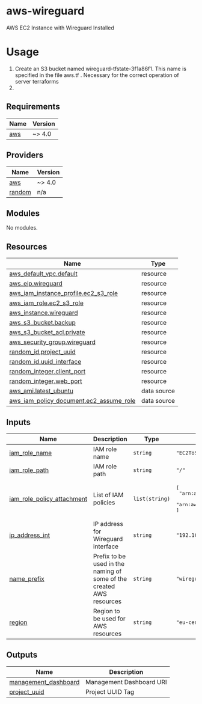 # aws-wireguard
AWS EC2 Instance with Wireguard Installed

# Usage
1. Create an S3 bucket named wireguard-tfstate-3f1a86f1. This name is specified in the file aws.tf . Necessary for the correct operation of server terraforms
2. 
<!-- BEGIN_TF_DOCS -->
## Requirements

| Name | Version |
|------|---------|
| <a name="requirement_aws"></a> [aws](#requirement\_aws) | ~> 4.0 |

## Providers

| Name | Version |
|------|---------|
| <a name="provider_aws"></a> [aws](#provider\_aws) | ~> 4.0 |
| <a name="provider_random"></a> [random](#provider\_random) | n/a |

## Modules

No modules.

## Resources

| Name | Type |
|------|------|
| [aws_default_vpc.default](https://registry.terraform.io/providers/hashicorp/aws/latest/docs/resources/default_vpc) | resource |
| [aws_eip.wireguard](https://registry.terraform.io/providers/hashicorp/aws/latest/docs/resources/eip) | resource |
| [aws_iam_instance_profile.ec2_s3_role](https://registry.terraform.io/providers/hashicorp/aws/latest/docs/resources/iam_instance_profile) | resource |
| [aws_iam_role.ec2_s3_role](https://registry.terraform.io/providers/hashicorp/aws/latest/docs/resources/iam_role) | resource |
| [aws_instance.wireguard](https://registry.terraform.io/providers/hashicorp/aws/latest/docs/resources/instance) | resource |
| [aws_s3_bucket.backup](https://registry.terraform.io/providers/hashicorp/aws/latest/docs/resources/s3_bucket) | resource |
| [aws_s3_bucket_acl.private](https://registry.terraform.io/providers/hashicorp/aws/latest/docs/resources/s3_bucket_acl) | resource |
| [aws_security_group.wireguard](https://registry.terraform.io/providers/hashicorp/aws/latest/docs/resources/security_group) | resource |
| [random_id.project_uuid](https://registry.terraform.io/providers/hashicorp/random/latest/docs/resources/id) | resource |
| [random_id.uuid_interface](https://registry.terraform.io/providers/hashicorp/random/latest/docs/resources/id) | resource |
| [random_integer.client_port](https://registry.terraform.io/providers/hashicorp/random/latest/docs/resources/integer) | resource |
| [random_integer.web_port](https://registry.terraform.io/providers/hashicorp/random/latest/docs/resources/integer) | resource |
| [aws_ami.latest_ubuntu](https://registry.terraform.io/providers/hashicorp/aws/latest/docs/data-sources/ami) | data source |
| [aws_iam_policy_document.ec2_assume_role](https://registry.terraform.io/providers/hashicorp/aws/latest/docs/data-sources/iam_policy_document) | data source |

## Inputs

| Name | Description | Type | Default | Required |
|------|-------------|------|---------|:--------:|
| <a name="input_iam_role_name"></a> [iam\_role\_name](#input\_iam\_role\_name) | IAM role name | `string` | `"EC2ToS3Access"` | no |
| <a name="input_iam_role_path"></a> [iam\_role\_path](#input\_iam\_role\_path) | IAM role path | `string` | `"/"` | no |
| <a name="input_iam_role_policy_attachment"></a> [iam\_role\_policy\_attachment](#input\_iam\_role\_policy\_attachment) | List of IAM policies | `list(string)` | <pre>[<br>  "arn:aws:iam::aws:policy/AmazonEC2FullAccess",<br>  "arn:aws:iam::aws:policy/AmazonS3FullAccess"<br>]</pre> | no |
| <a name="input_ip_address_int"></a> [ip\_address\_int](#input\_ip\_address\_int) | IP address for Wireguard interface | `string` | `"192.168.10.2"` | no |
| <a name="input_name_prefix"></a> [name\_prefix](#input\_name\_prefix) | Prefix to be used in the naming of some of the created AWS resources | `string` | `"wireguard"` | no |
| <a name="input_region"></a> [region](#input\_region) | Region to be used for AWS resources | `string` | `"eu-central-1"` | no |

## Outputs

| Name | Description |
|------|-------------|
| <a name="output_management_dashboard"></a> [management\_dashboard](#output\_management\_dashboard) | Management Dashboard URI |
| <a name="output_project_uuid"></a> [project\_uuid](#output\_project\_uuid) | Project UUID Tag |
<!-- END_TF_DOCS -->
